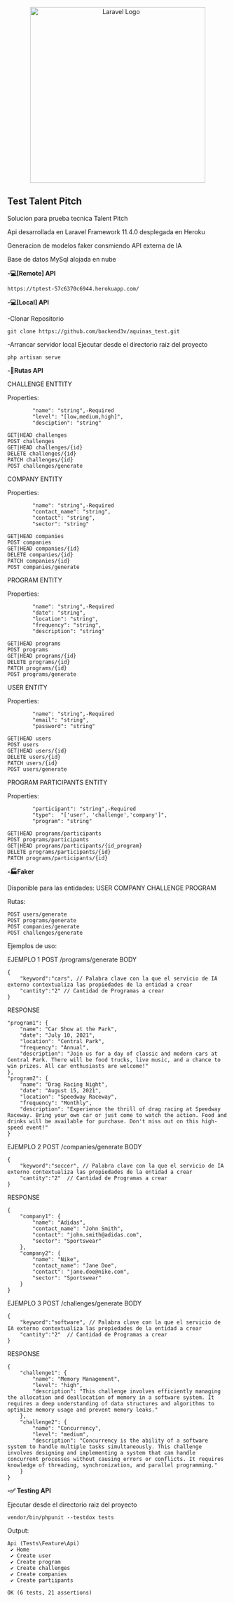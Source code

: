 <p align="center"><a href="https://laravel.com" target="_blank"><img src="https://raw.githubusercontent.com/laravel/art/master/logo-lockup/5%20SVG/2%20CMYK/1%20Full%20Color/laravel-logolockup-cmyk-red.svg" width="400" alt="Laravel Logo"></a></p>

## Test Talent Pitch

Solucion para prueba tecnica Talent Pitch

Api desarrollada en Laravel Framework 11.4.0 desplegada en Heroku

Generacion de modelos faker consmiendo API externa de IA 

Base de datos MySql alojada en nube

**-💻[Remote] API**

```
https://tptest-57c6370c6944.herokuapp.com/

```

**-💻[Local] API**

-Clonar Repositorio

```
git clone https://github.com/backend3v/aquinas_test.git

```

-Arrancar servidor local
Ejecutar desde el directorio raiz del proyecto

```
php artisan serve

```
**-🚎Rutas API**

CHALLENGE ENTTITY

Properties:
```
        "name": "string",-Required
        "level": "[low,medium,high]",
        "desciption": "string"
```


```
GET|HEAD challenges 
POST challenges 
GET|HEAD challenges/{id} 
DELETE challenges/{id} 
PATCH challenges/{id}
POST challenges/generate 
```


COMPANY ENTITY

Properties:
```
        "name": "string",-Required
        "contact_name": "string",
        "contact": "string",
        "sector": "string"
```


```
GET|HEAD companies 
POST companies 
GET|HEAD companies/{id} 
DELETE companies/{id} 
PATCH companies/{id}
POST companies/generate 
```



PROGRAM ENTITY

Properties:
```
        "name": "string",-Required
        "date": "string",
        "location": "string",
        "frequency": "string",
        "description": "string"
```

```
GET|HEAD programs 
POST programs 
GET|HEAD programs/{id} 
DELETE programs/{id} 
PATCH programs/{id} 
POST programs/generate 
```


USER ENTITY

Properties:
```
        "name": "string",-Required
        "email": "string",
        "password": "string"
```

```
GET|HEAD users 
POST users 
GET|HEAD users/{id} 
DELETE users/{id} 
PATCH users/{id}
POST users/generate 
```


PROGRAM PARTICIPANTS ENTITY

Properties:
```
        "participant": "string",-Required
        "type":  "['user', 'challenge','company']",
        "program": "string"
```

```
GET|HEAD programs/participants 
POST programs/participants 
GET|HEAD programs/participants/{id_program} 
DELETE programs/participants/{id} 
PATCH programs/participants/{id} 
```


**-🏭Faker**


Disponible para las entidades:
USER
COMPANY
CHALLENGE
PROGRAM

Rutas:
```
POST users/generate 
POST programs/generate
POST companies/generate
POST challenges/generate
```

Ejemplos de uso:

EJEMPLO 1
POST /programs/generate
BODY 
```
{
    "keyword":"cars", // Palabra clave con la que el servicio de IA externo contextualiza las propiedades de la entidad a crear
    "cantity":"2" // Cantidad de Programas a crear
}
```
RESPONSE

```
"program1": {
    "name": "Car Show at the Park",
    "date": "July 10, 2021",
    "location": "Central Park",
    "frequency": "Annual",
    "description": "Join us for a day of classic and modern cars at Central Park. There will be food trucks, live music, and a chance to win prizes. All car enthusiasts are welcome!"
},
"program2": {
    "name": "Drag Racing Night",
    "date": "August 15, 2021",
    "location": "Speedway Raceway",
    "frequency": "Monthly",
    "description": "Experience the thrill of drag racing at Speedway Raceway. Bring your own car or just come to watch the action. Food and drinks will be available for purchase. Don't miss out on this high-speed event!"
}
```


EJEMPLO 2
POST /companies/generate
BODY 
```
{
    "keyword":"soccer", // Palabra clave con la que el servicio de IA externo contextualiza las propiedades de la entidad a crear
    "cantity":"2"  // Cantidad de Programas a crear
}
```
RESPONSE
```
{
    "company1": {
        "name": "Adidas",
        "contact_name": "John Smith",
        "contact": "john.smith@adidas.com",
        "sector": "Sportswear"
    },
    "company2": {
        "name": "Nike",
        "contact_name": "Jane Doe",
        "contact": "jane.doe@nike.com",
        "sector": "Sportswear"
    }
}
```

EJEMPLO 3
POST /challenges/generate
BODY 
```
{
    "keyword":"software", // Palabra clave con la que el servicio de IA externo contextualiza las propiedades de la entidad a crear
    "cantity":"2"  // Cantidad de Programas a crear
}
```
RESPONSE
```
{
    "challenge1": {
        "name": "Memory Management",
        "level": "high",
        "description": "This challenge involves efficiently managing the allocation and deallocation of memory in a software system. It requires a deep understanding of data structures and algorithms to optimize memory usage and prevent memory leaks."
    },
    "challenge2": {
        "name": "Concurrency",
        "level": "medium",
        "description": "Concurrency is the ability of a software system to handle multiple tasks simultaneously. This challenge involves designing and implementing a system that can handle concurrent processes without causing errors or conflicts. It requires knowledge of threading, synchronization, and parallel programming."
    }
}
```

**-✅ Testing API**

Ejecutar desde el directorio raiz del proyecto

```
vendor/bin/phpunit --testdox tests
```

Output:

```
Api (Tests\Feature\Api)
 ✔ Home
 ✔ Create user
 ✔ Create program
 ✔ Create challenges
 ✔ Create companies
 ✔ Create partiipants

OK (6 tests, 21 assertions)
```